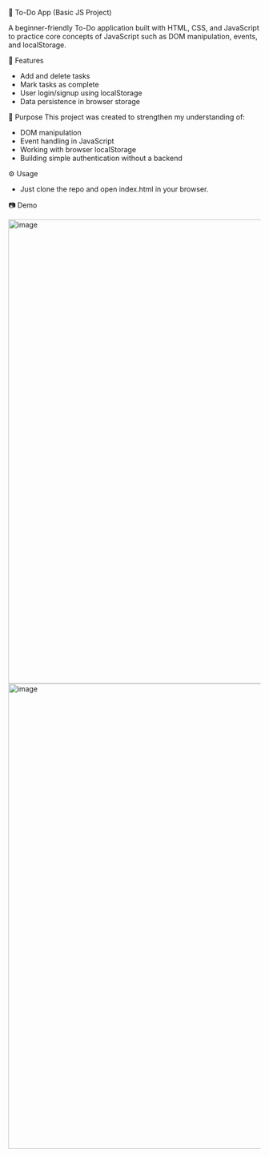 📝 To-Do App (Basic JS Project)

A beginner-friendly To-Do application built with HTML, CSS, and JavaScript to practice core concepts of JavaScript such as DOM manipulation, events, and localStorage.

🚀 Features
- Add and delete tasks
- Mark tasks as complete
- User login/signup using localStorage
- Data persistence in browser storage

🎯 Purpose
This project was created to strengthen my understanding of:
- DOM manipulation
- Event handling in JavaScript
- Working with browser localStorage
- Building simple authentication without a backend

⚙️ Usage
- Just clone the repo and open index.html in your browser.

📷 Demo

<img width="1919" height="927" alt="image" src="https://github.com/user-attachments/assets/a077747f-a02b-4dd4-af39-16a8812c85ea" />
<img width="1919" height="929" alt="image" src="https://github.com/user-attachments/assets/4a6dedac-1183-4a43-827a-6eae02d3f22b" />

